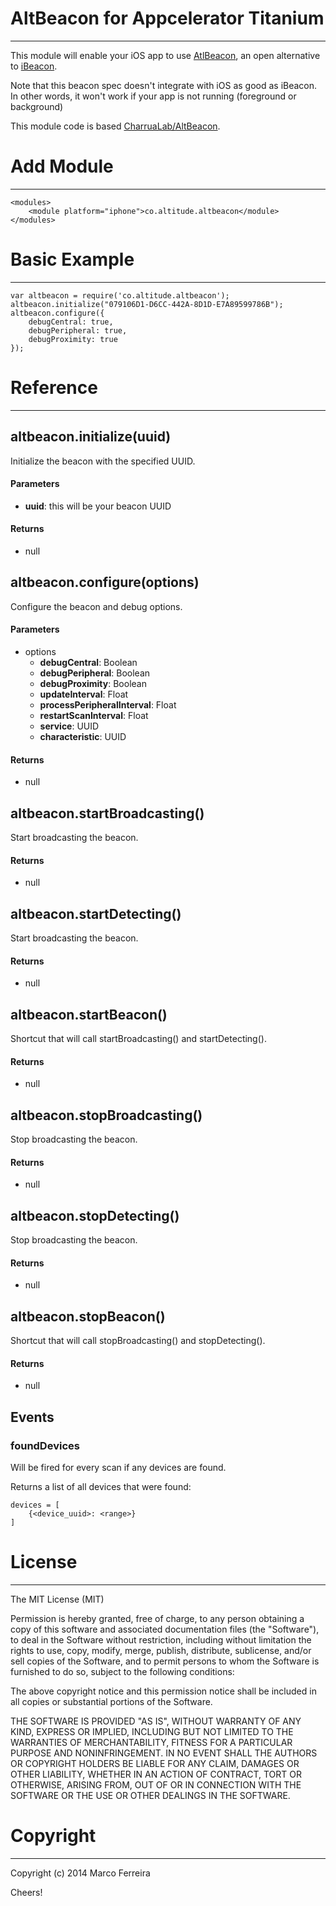 AltBeacon for Appcelerator Titanium
===================================
---

This module will enable your iOS app to use [AtlBeacon](http://altbeacon.org/), an open alternative to [iBeacon](https://developer.apple.com/ibeacon/).

Note that this beacon spec doesn't integrate with iOS as good as iBeacon. In other words, it won't work if your app is not running (foreground or background)

This module code is based [CharruaLab/AltBeacon](https://github.com/CharruaLab/AltBeacon).

# <a name="add">Add Module</a>
---

    <modules>
        <module platform="iphone">co.altitude.altbeacon</module>
    </modules>


# <a name="usage">Basic Example</a>
---

	var altbeacon = require('co.altitude.altbeacon');
	altbeacon.initialize("079106D1-D6CC-442A-8D1D-E7A89599786B");
	altbeacon.configure({
		debugCentral: true,
		debugPeripheral: true,
		debugProximity: true
	});


# <a name="reference">Reference</a>
---

## altbeacon.initialize(uuid)

Initialize the beacon with the specified UUID.

#### Parameters
* **uuid**: this will be your beacon UUID

#### Returns
* null

## altbeacon.configure(options)

Configure the beacon and debug options.

#### Parameters
* options
    * **debugCentral**: Boolean
    * **debugPeripheral**: Boolean
    * **debugProximity**: Boolean
    * **updateInterval**: Float
    * **processPeripheralInterval**: Float
    * **restartScanInterval**: Float
    * **service**: UUID
    * **characteristic**: UUID

#### Returns
* null
 
## altbeacon.startBroadcasting()

Start broadcasting the beacon.

#### Returns
* null

## altbeacon.startDetecting()

Start broadcasting the beacon.

#### Returns
* null

## altbeacon.startBeacon()

Shortcut that will call startBroadcasting() and startDetecting().

#### Returns
* null

## altbeacon.stopBroadcasting()

Stop broadcasting the beacon.

#### Returns
* null

## altbeacon.stopDetecting()

Stop broadcasting the beacon.

#### Returns
* null

## altbeacon.stopBeacon()

Shortcut that will call stopBroadcasting() and stopDetecting().

#### Returns
* null


## Events

### foundDevices

Will be fired for every scan if any devices are found.

Returns a list of all devices that were found:

    devices = [
        {<device_uuid>: <range>}
    ]

# <a name="license">License</a>
---

The MIT License (MIT)

Permission is hereby granted, free of charge, to any person obtaining a copy
of this software and associated documentation files (the "Software"), to deal
in the Software without restriction, including without limitation the rights
to use, copy, modify, merge, publish, distribute, sublicense, and/or sell
copies of the Software, and to permit persons to whom the Software is
furnished to do so, subject to the following conditions:

The above copyright notice and this permission notice shall be included in all
copies or substantial portions of the Software.

THE SOFTWARE IS PROVIDED "AS IS", WITHOUT WARRANTY OF ANY KIND, EXPRESS OR
IMPLIED, INCLUDING BUT NOT LIMITED TO THE WARRANTIES OF MERCHANTABILITY,
FITNESS FOR A PARTICULAR PURPOSE AND NONINFRINGEMENT. IN NO EVENT SHALL THE
AUTHORS OR COPYRIGHT HOLDERS BE LIABLE FOR ANY CLAIM, DAMAGES OR OTHER
LIABILITY, WHETHER IN AN ACTION OF CONTRACT, TORT OR OTHERWISE, ARISING FROM,
OUT OF OR IN CONNECTION WITH THE SOFTWARE OR THE USE OR OTHER DEALINGS IN THE
SOFTWARE.


# <a name="copyright">Copyright</a>
---

Copyright (c) 2014 Marco Ferreira

Cheers!
